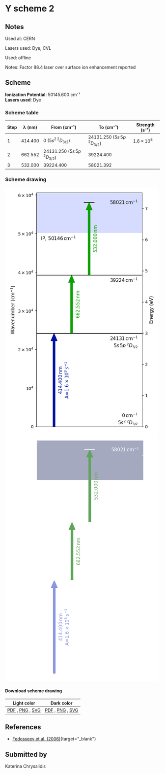 # Y scheme 2

## Notes

Used at: CERN

Lasers used: Dye, CVL

Used: offline

Notes: Factor 88.4 laser over surface ion enhancement reported





## Scheme

**Ionization Potential**: 50145.600 cm⁻¹  
**Lasers used**: Dye

### Scheme table

| Step | λ (nm)  |           From (cm⁻¹)           |            To (cm⁻¹)            |   Strength (s⁻¹)    |
| ---- | ------- | ------------------------------- | ------------------------------- | ------------------- |
| 1    | 414.400 | 0 ($5s^2\,^2D_{3/2}$)           | 24131.250 ($5s\,5p\,^2D_{3/2}$) | $1.6 \times 10^{8}$ |
| 2    | 662.552 | 24131.250 ($5s\,5p\,^2D_{3/2}$) | 39224.400                       |                     |
| 3    | 532.000 | 39224.400                       | 58021.392                       |                     |


### Scheme drawing

![y scheme, light mode](y-002/y-002-light.png#only-light)
![y scheme, dark mode](y-002/y-002-dark-web.png#only-dark)

#### Download scheme drawing

|                                         Light color                                         |                                        Dark color                                        |
| ------------------------------------------------------------------------------------------- | ---------------------------------------------------------------------------------------- |
| [PDF](y-002/y-002-light.pdf) , [PNG](y-002/y-002-light.png) , [SVG](y-002/y-002-light.svg)  | [PDF](y-002/y-002-dark.pdf) , [PNG](y-002/y-002-dark.png) , [SVG](y-002/y-002-dark.svg)  |


## References

  - [Fedosseev et al. (2006)](https://doi.org/10.1007/s10751-005-9204-2){target="_blank"}



## Submitted by

Katerina Chrysalidis

